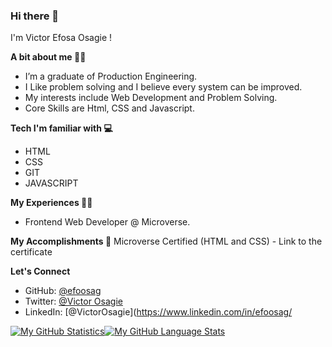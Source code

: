 ### Hi there 👋

I'm Victor Efosa Osagie ! 

**A bit about me 🙋‍♂️**

- I’m a graduate of Production Engineering.
- I Like problem solving and I believe every system can be improved.
- My interests include Web Development and Problem Solving.
- Core Skills are Html, CSS and Javascript.

**Tech I'm familiar with 💻**
- HTML  
- CSS  
- GIT
- JAVASCRIPT

**My Experiences 👨‍💻**
- Frontend Web Developer @ Microverse.

**My Accomplishments 🏅**
Microverse Certified (HTML and CSS) - Link to the certificate

**Let's Connect**
- GitHub: [@efoosag](https://github.com/efoosag)
- Twitter: [@Victor Osagie](https://www.twitter.com/Victorosagie08)
- LinkedIn: [@VictorOsagie](https://www.linkedin.com/in/efoosag/


[![My GitHub Statistics](https://github-readme-stats.vercel.app/api/?username=efoosag&count_private=true&theme=tokyonight&showicons=true)]()[![My GitHub Language Stats](https://github-readme-stats.vercel.app/api/top-langs/?username=efoosag&langs_count=5&theme=tokyonight)]()


